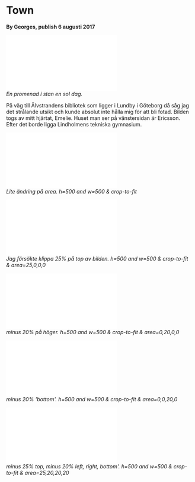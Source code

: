 Town
===============================

<b>By Georges, publish 6 augusti 2017</b>

![Svamp jakt bild 1](cimage/imgd.php?src=blogg/stan4.jpg&w=600&h=400)<br>
<i>En promenad i stan en sol dag.</i>

<p>På väg till Älvstrandens bibliotek som ligger i Lundby i Göteborg då såg jag det strålande utsikt och kunde absolut inte hålla mig för att bli fotad. Bilden togs av mitt hjärtat, Emelie. Huset man ser på vänstersidan är Ericsson. Efter det borde ligga Lindholmens tekniska gymnasium.</p>

![Svamp jakt bild 1](cimage/imgd.php?src=blogg/stan4.jpg&w=500&h=500&crop-to-fit)<br>
<i>Lite ändring på area. h=500 and w=500 & crop-to-fit</i>

![Svamp jakt bild 1](cimage/imgd.php?src=blogg/stan4.jpg&w=500&h=500&crop-to-fit&area=25,0,0,0)<br>
<i>Jag försökte klippa 25% på top av bilden. h=500 and w=500 & crop-to-fit & area=25,0,0,0</i>

![Svamp jakt bild 1](cimage/imgd.php?src=blogg/stan4.jpg&w=500&h=500&crop-to-fit&area=0,20,0,0)<br>
<i>minus 20% på höger. h=500 and w=500 & crop-to-fit & area=0,20,0,0</i>

![Svamp jakt bild 1](cimage/imgd.php?src=blogg/stan4.jpg&w=500&h=500&crop-to-fit&area=0,0,20,0)<br>
<i>minus 20% 'bottom'. h=500 and w=500 & crop-to-fit & area=0,0,20,0</i>

![Svamp jakt bild 1](cimage/imgd.php?src=blogg/stan4.jpg&w=500&h=500&crop-to-fit&area=25,20,20,20)<br>
<i>minus 25% top, minus 20% left, right, bottom'. h=500 and w=500 & crop-to-fit & area=25,20,20,20</i>
